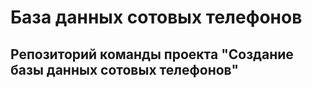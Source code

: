 # База данных сотовых телефонов

## Репозиторий команды проекта "Создание базы данных сотовых телефонов"
